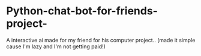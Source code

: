 # Python-chat-bot-for-friends-project-
A interactive ai made for my friend for his computer project.. (made it simple cause I'm lazy and I'm not getting paid!)
